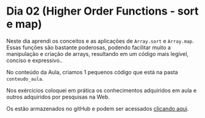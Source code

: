 # Dia 02 (Higher Order Functions - sort e map)

Neste dia aprendi os conceitos e as aplicações de `Array.sort` e `Array.map`. Essas funções são bastante poderosas, podendo facilitar muito a manipulação e criação de arrays, resultando em um código mais legível, conciso e expressivo..

No conteúdo da Aula, criamos 1 pequenos código que está na pasta `conteudo_aula`.

Nos exércicios coloquei em prática os conhecimentos adquiridos em aula e outros adquiridos por pesquisas na Web.

Os estão armazenados no gitHub e podem ser acessados [clicando aqui](https://github.com/tryber/sd-031-a-exercise-books-list/tree/gui-fernandes-exercise-books-list).
